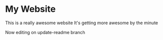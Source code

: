 # My Website

This is a really awesome website
It's getting more awesome by the minute

Now editing on update-readme branch



